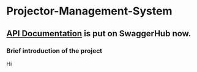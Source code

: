 # Projector-Management-System

## [API Documentation](https://app.swaggerhub.com/apis-docs/personal488/Projectors/1.0.0#/) is put on SwaggerHub now.

### Brief introduction of the project
Hi